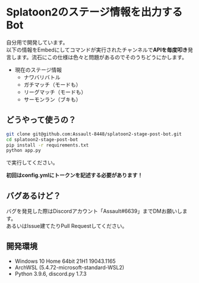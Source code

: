 # Splatoon2のステージ情報を出力するBot

自分用で開発しています。  
以下の情報をEmbedにしてコマンドが実行されたチャンネルで**APIを毎度叩き**発言します。流石にこの仕様は色々と問題があるのでそのうちどうにかします。  

- 現在のステージ情報
	- ナワバリバトル
	- ガチマッチ（モードも）
	- リーグマッチ（モードも）
	- サーモンラン（ブキも）

## どうやって使うの？

```bash
git clone git@github.com:Assault-8448/splatoon2-stage-post-bot.git
cd splatoon2-stage-post-bot
pip install -r requirements.txt
python app.py
```

で実行してください。

**初回はconfig.ymlにトークンを記述する必要があります！**

## バグあるけど？

バグを発見した際はDiscordアカウント「Assault#6639」までDMお願いします。  
あるいはIssue建てたりPull Requestしてください。

## 開発環境

- Windows 10 Home 64bit 21H1 19043.1165
- ArchWSL (5.4.72-microsoft-standard-WSL2)
- Python 3.9.6, discord.py 1.7.3

